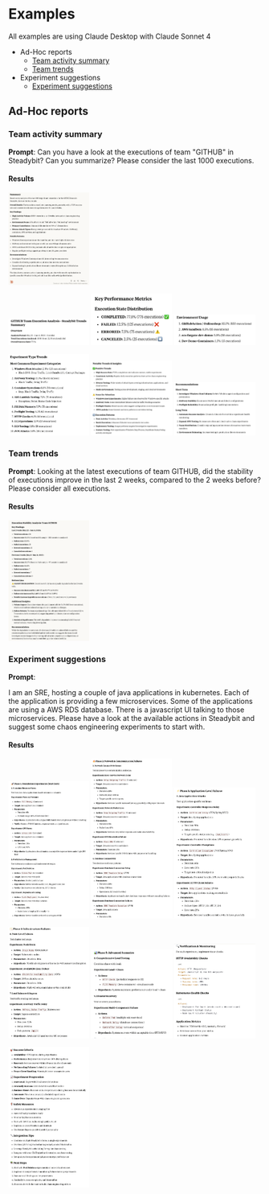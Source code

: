 # Examples

All examples are using Claude Desktop with Claude Sonnet 4

- Ad-Hoc reports
    - [Team activity summary](#team-activity-summary)
    - [Team trends](#team-trends)
- Experiment suggestions
    - [Experiment suggestions](#experiment-suggestions)

## Ad-Hoc reports

### Team activity summary

**Prompt**: Can you have a look at the executions of team "GITHUB" in Steadybit? Can you summarize? Please
consider the last 1000 executions.

#### Results

<a href="team-activity-1-summary.png" target="_blank"><img src="team-activity-1-summary.png" alt="Summary" width="32%"></img></a>

<a href="team-activity-2-overview.png" target="_blank"><img src="team-activity-2-overview.png" alt="Overview" width="32%"></img></a>
<a href="team-activity-3-state-analysis.png" target="_blank"><img src="team-activity-3-state-analysis.png" alt="State Analysis" width="32%"></img></a>
<a href="team-activity-4-environment-usage.png" target="_blank"><img src="team-activity-4-environment-usage.png" alt="Environment Usage" width="32%"></img></a>

<a href="team-activity-5-type-analysis.png" target="_blank"><img src="team-activity-5-type-analysis.png" alt="Type Analysis" width="32%"></img></a>
<a href="team-activity-6-trends-insights.png" target="_blank"><img src="team-activity-6-trends-insights.png" alt="Trends Insights" width="32%"></img></a>
<a href="team-activity-7-recommendations.png" target="_blank"><img src="team-activity-7-recommendations.png" alt="Recommendations" width="32%"></img></a>

### Team trends

**Prompt**: Looking at the latest executions of team GITHUB, did the stability of executions improve in the last 2
weeks, compared to the 2 weeks before? Please consider all executions.

#### Results

<a href="team-trend-1.png" target="_blank"><img src="team-trend-1.png" alt="Team Trend" width="32%"></img></a>

### Experiment suggestions

**Prompt**:

I am an SRE, hosting a couple of java applications in kubernetes. Each of the application is providing a few
microservices. Some of the applications are using a AWS RDS database. There is a javascript UI talking to those
microservices. Please have a look at the available actions in Steadybit and suggest some chaos engineering experiments
to start with.

#### Results

<a href="suggestions-1-phase-1.png" target="_blank"><img src="suggestions-1-phase-1.png" alt="Phase 1" width="32%"></img></a>
<a href="suggestions-2-phase-2.png" target="_blank"><img src="suggestions-2-phase-2.png" alt="Phase 2" width="32%"></img></a>
<a href="suggestions-3-phase-3.png" target="_blank"><img src="suggestions-3-phase-3.png" alt="Phase 3" width="32%"></img></a>

<a href="suggestions-4-phase-4.png" target="_blank"><img src="suggestions-4-phase-4.png" alt="Phase 4" width="32%"></img></a>
<a href="suggestions-5-phase-5.png" target="_blank"><img src="suggestions-5-phase-5.png" alt="Phase 5" width="32%"></img></a>
<a href="suggestions-5-verification.png" target="_blank"><img src="suggestions-5-verification.png" alt="Verification" width="32%"></img></a>

<a href="suggestions-6-misc.png" target="_blank"><img src="suggestions-6-misc.png" alt="Misc" width="32%"></img></a>